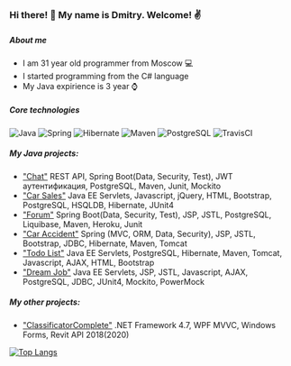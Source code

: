 ### Hi there! 👋 My name is Dmitry. Welcome! ✌️

##### About me
- I am 31 year old programmer from Moscow 💻
- I started programming from the C# language
- My Java expirience is 3 year ⌚

##### Core technologies
![Java](https://img.shields.io/badge/Java-%3E%3D8-orange)
![Spring](https://img.shields.io/badge/Spring-%3E%3D5.0-yellowgreen)
![Hibernate](https://img.shields.io/badge/Hibernate-%3E%3D5.0-yellow)
![Maven](https://img.shields.io/badge/Maven-3-red)
![PostgreSQL](https://img.shields.io/badge/PostgreSQL-%3E%3D9-blue)
![TravisCI](https://img.shields.io/badge/Travis-CI-brightgreen)

##### My Java projects:

- ["Chat"](https://github.com/EDGE775/job4j_chat) REST API, Spring Boot(Data, Security, Test), JWT аутентификация, PostgreSQL, Maven, Junit, Mockito
- ["Car Sales"](https://github.com/EDGE775/job4j_cars) Java EE Servlets, Javascript, jQuery, HTML, Bootstrap, PostgreSQL, HSQLDB, Hibernate, JUnit4
- ["Forum"](https://github.com/EDGE775/job4j_forum) Spring Boot(Data, Security, Test), JSP, JSTL, PostgreSQL, Liquibase, Maven, Heroku, Junit
- ["Car Accident"](https://github.com/EDGE775/job4j_car_accident) Spring (MVC, ORM, Data, Security), JSP, JSTL, Bootstrap, JDBC, Hibernate, Maven, Tomcat
- ["Todo List"](https://github.com/EDGE775/job4j_todo) Java EE Servlets, PostgreSQL, Hibernate, Maven, Tomcat, Javascript, AJAX, HTML, Bootstrap
- ["Dream Job"](https://github.com/EDGE775/job4j_dreamjob) Java EE Servlets, JSP, JSTL, Javascript, AJAX, PostgreSQL, JDBC, JUnit4, Mockito, PowerMock

##### My other projects:

- ["ClassificatorComplete"](https://github.com/EDGE775/ClassificatorComplete) .NET Framework 4.7, WPF MVVC, Windows Forms, Revit API 2018(2020)

[![Top Langs](https://github-readme-stats.vercel.app/api/top-langs/?username=EDGE775&layout=compact)](https://github.com/EDGE775/github-readme-stats)
